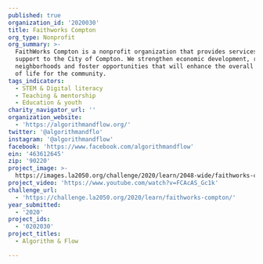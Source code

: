 ```yaml
---
published: true
organization_id: '2020030'
title: Faithworks Compton
org_type: Nonprofit
org_summary: >-
  FaithWorks Compton is a nonprofit organization that provides services and
  support to the City of Compton. We strengthen economic development, restore
  neighborhoods and foster opportunities that will enhance the overall quality
  of life for the community.
tags_indicators:
  - STEM & Digital literacy
  - Teaching & mentorship
  - Education & youth
charity_navigator_url: ''
organization_website:
  - 'https://algorithmandflow.org/'
twitter: '@algorithmandflo'
instagram: '@algorithmandflow'
facebook: 'https://www.facebook.com/algorithmandflow'
ein: '463612645'
zip: '90220'
project_image: >-
  https://images.la2050.org/challenge/2020/learn/2048-wide/faithworks-compton.jpg
project_video: 'https://www.youtube.com/watch?v=FCAcAS_Gc1k'
challenge_url:
  - 'https://challenge.la2050.org/2020/learn/faithworks-compton/'
year_submitted:
  - '2020'
project_ids:
  - '0202030'
project_titles:
  - Algorithm & Flow

---
```

